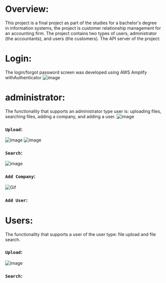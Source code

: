 # Overview:

This project is a final project as part of the studies for a bachelor's degree in information systems, the project is customer relationship management for an accounting firm.
The project contains two types of users, administrator (the accountants), and users (the customers).
The API server of the project:


# Login:

The login/forgot password screen was developed using AWS Amplify withAuthenticator
 ![image](https://i.ibb.co/wgTJVY4/3.png)

# administrator:
The functionality that supports an administrator type user is: uploading files, searching files, adding a company, and adding a user.
![image](https://i.ibb.co/M66P8ny/1.png)

### `Upload`:
![image](https://i.ibb.co/jkcrLx3/2.png)
![image](https://i.ibb.co/6DWLTBx/5.png)

### `Search`:
![image](https://i.ibb.co/0jj0tZW/search.png)

### `Add Company`:
![Gif](https://i.ibb.co/NY54R44/6.gif)

### `Add User`:



# Users:
The functionality that supports a user of the user type: file upload and file search.

### `Upload`:
![image](https://i.ibb.co/jkcrLx3/2.png)

### `Search`:
